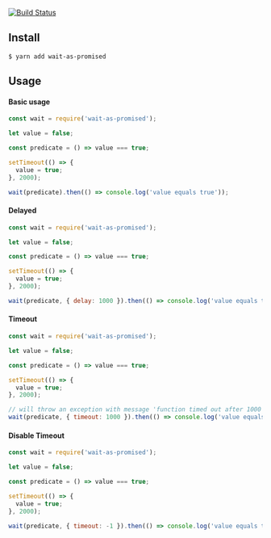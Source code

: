 
[![Build Status](https://travis-ci.org/hyanmandian/wait-as-promised.svg?branch=master)](https://travis-ci.org/hyanmandian/wait-as-promised)

## Install

```
$ yarn add wait-as-promised
```

## Usage

#### Basic usage

```js
const wait = require('wait-as-promised');

let value = false;

const predicate = () => value === true;

setTimeout(() => {
  value = true;
}, 2000);

wait(predicate).then(() => console.log('value equals true'));
```

#### Delayed

```js
const wait = require('wait-as-promised');

let value = false;

const predicate = () => value === true;

setTimeout(() => {
  value = true;
}, 2000);

wait(predicate, { delay: 1000 }).then(() => console.log('value equals true'));
```

#### Timeout

```js
const wait = require('wait-as-promised');

let value = false;

const predicate = () => value === true;

setTimeout(() => {
  value = true;
}, 2000);

// will throw an exception with message 'function timed out after 1000 milliseconds'
wait(predicate, { timeout: 1000 }).then(() => console.log('value equals true'));
```

#### Disable Timeout

```js
const wait = require('wait-as-promised');

let value = false;

const predicate = () => value === true;

setTimeout(() => {
  value = true;
}, 2000);

wait(predicate, { timeout: -1 }).then(() => console.log('value equals true'));
```
